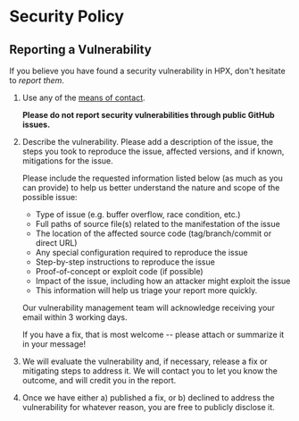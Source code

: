 <!-- Copyright (c) 2023 Hartmut Kaiser                                            -->
<!--                                                                              -->
<!-- SPDX-License-Identifier: BSL-1.0                                             -->
<!-- Distributed under the Boost Software License, Version 1.0. (See accompanying -->
<!-- file LICENSE_1_0.txt or copy at http://www.boost.org/LICENSE_1_0.txt)        -->

# Security Policy

## Reporting a Vulnerability

If you believe you have found a security vulnerability in HPX, don't hesitate to _report them_.

1. Use any of the [means of contact](https://github.com/STEllAR-GROUP/hpx/blob/master/.github/SUPPORT.md).

   **Please do not report security vulnerabilities through public GitHub issues.**

2. Describe the vulnerability. Please add a description of the issue, the steps you
   took to reproduce the issue, affected versions, and if known, mitigations for the
   issue.

   Please include the requested information listed below (as much as you can provide) to help
   us better understand the nature and scope of the possible issue:

   * Type of issue (e.g. buffer overflow, race condition, etc.)
   * Full paths of source file(s) related to the manifestation of the issue
   * The location of the affected source code (tag/branch/commit or direct URL)
   * Any special configuration required to reproduce the issue
   * Step-by-step instructions to reproduce the issue
   * Proof-of-concept or exploit code (if possible)
   * Impact of the issue, including how an attacker might exploit the issue
   * This information will help us triage your report more quickly.

   Our vulnerability management team will acknowledge receiving your email
   within 3 working days.

   If you have a fix, that is most welcome -- please attach or summarize it in your
   message!

3. We will evaluate the vulnerability and, if necessary, release a fix or mitigating
   steps to address it. We will contact you to let you know the outcome, and will
   credit you in the report.

4. Once we have either a) published a fix, or b) declined to address the vulnerability
   for whatever reason, you are free to publicly disclose it.
